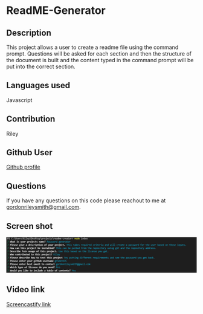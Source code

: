 
# ReadME-Generator
        
## Description
This project allows a user to create a readme file using the command prompt. Questions will be asked for each section and then the structure of the document is built and the content typed in the command prompt will be put into the correct section.

## Languages used
Javascript

## Contribution
Riley

## Github User
[Github profile](https://github.com/grsmith35)

## Questions
If you have any questions on this code please reachout to me at gordonrileysmith@gmail.com.
    
## Screen shot
![command prompt screen shot](https://github.com/grsmith35/readme-generator/blob/b27ab8d1cd41f6780031b290556a78d5022d13fc/assets/images/readmeimg.PNG)

## Video link
[Screencastify link](https://watch.screencastify.com/v/RaTn1iYZvYheOnLhzfG7)
